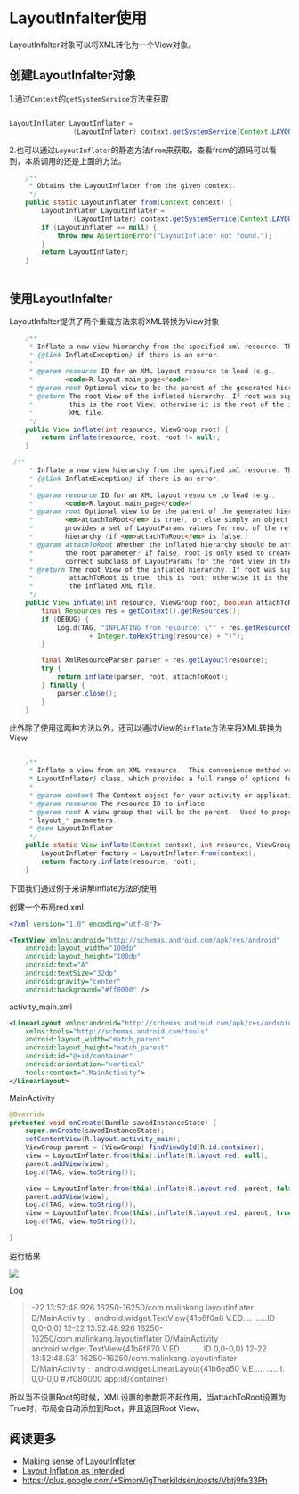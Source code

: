 # LayoutInfalter使用

LayoutInfalter对象可以将XML转化为一个View对象。

## 创建LayoutInfalter对象


1.通过`Context`的`getSystemService`方法来获取

```java

LayoutInflater LayoutInflater =
                (LayoutInflater) context.getSystemService(Context.LAYOUT_INFLATER_SERVICE);

```
2.也可以通过`LayoutInflater`的静态方法`from`来获取，查看from的源码可以看到，本质调用的还是上面的方法。

```java
    /**
     * Obtains the LayoutInflater from the given context.
     */
    public static LayoutInflater from(Context context) {
        LayoutInflater LayoutInflater =
                (LayoutInflater) context.getSystemService(Context.LAYOUT_INFLATER_SERVICE);
        if (LayoutInflater == null) {
            throw new AssertionError("LayoutInflater not found.");
        }
        return LayoutInflater;
    }



```

## 使用LayoutInfalter

LayoutInfalter提供了两个重载方法来将XML转换为View对象

```java
    /**
     * Inflate a new view hierarchy from the specified xml resource. Throws
     * {@link InflateException} if there is an error.
     *
     * @param resource ID for an XML layout resource to load (e.g.,
     *        <code>R.layout.main_page</code>)
     * @param root Optional view to be the parent of the generated hierarchy.
     * @return The root View of the inflated hierarchy. If root was supplied,
     *         this is the root View; otherwise it is the root of the inflated
     *         XML file.
     */
    public View inflate(int resource, ViewGroup root) {
        return inflate(resource, root, root != null);
    }

```

```java
 /**
     * Inflate a new view hierarchy from the specified xml resource. Throws
     * {@link InflateException} if there is an error.
     *
     * @param resource ID for an XML layout resource to load (e.g.,
     *        <code>R.layout.main_page</code>)
     * @param root Optional view to be the parent of the generated hierarchy (if
     *        <em>attachToRoot</em> is true), or else simply an object that
     *        provides a set of LayoutParams values for root of the returned
     *        hierarchy (if <em>attachToRoot</em> is false.)
     * @param attachToRoot Whether the inflated hierarchy should be attached to
     *        the root parameter? If false, root is only used to create the
     *        correct subclass of LayoutParams for the root view in the XML.
     * @return The root View of the inflated hierarchy. If root was supplied and
     *         attachToRoot is true, this is root; otherwise it is the root of
     *         the inflated XML file.
     */
    public View inflate(int resource, ViewGroup root, boolean attachToRoot) {
        final Resources res = getContext().getResources();
        if (DEBUG) {
            Log.d(TAG, "INFLATING from resource: \"" + res.getResourceName(resource) + "\" ("
                    + Integer.toHexString(resource) + ")");
        }

        final XmlResourceParser parser = res.getLayout(resource);
        try {
            return inflate(parser, root, attachToRoot);
        } finally {
            parser.close();
        }
    }

```

此外除了使用这两种方法以外，还可以通过View的`inflate`方法来将XML转换为View

```java

    /**
     * Inflate a view from an XML resource.  This convenience method wraps the {@link
     * LayoutInflater} class, which provides a full range of options for view inflation.
     *
     * @param context The Context object for your activity or application.
     * @param resource The resource ID to inflate
     * @param root A view group that will be the parent.  Used to properly inflate the
     * layout_* parameters.
     * @see LayoutInflater
     */
    public static View inflate(Context context, int resource, ViewGroup root) {
        LayoutInflater factory = LayoutInflater.from(context);
        return factory.inflate(resource, root);
    }

```

下面我们通过例子来讲解inflate方法的使用

创建一个布局red.xml

```xml
<?xml version="1.0" encoding="utf-8"?>

<TextView xmlns:android="http://schemas.android.com/apk/res/android"
    android:layout_width="100dp"
    android:layout_height="100dp"
    android:text="A"
    android:textSize="32dp"
    android:gravity="center"
    android:background="#ff0000" />
```

activity_main.xml

```xml
<LinearLayout xmlns:android="http://schemas.android.com/apk/res/android"
    xmlns:tools="http://schemas.android.com/tools"
    android:layout_width="match_parent"
    android:layout_height="match_parent"
    android:id="@+id/container"
    android:orientation="vertical"
    tools:context=".MainActivity">
</LinearLayout>
```

MainActivity

```java
@Override
protected void onCreate(Bundle savedInstanceState) {
    super.onCreate(savedInstanceState);
    setContentView(R.layout.activity_main);
    ViewGroup parent = (ViewGroup) findViewById(R.id.container);
    view = LayoutInflater.from(this).inflate(R.layout.red, null);
    parent.addView(view);
    Log.d(TAG, view.toString());

    view = LayoutInflater.from(this).inflate(R.layout.red, parent, false);
    parent.addView(view);
    Log.d(TAG, view.toString());
    view = LayoutInflater.from(this).inflate(R.layout.red, parent, true);
    Log.d(TAG, view.toString());

}
```

运行结果

![](images/layoutinflatersample.png)

Log

>-22 13:52:48.926  16250-16250/com.malinkang.layoutinflater D/MainActivity﹕ android.widget.TextView{41b6f0a8 V.ED.... ......ID 0,0-0,0}
12-22 13:52:48.926  16250-16250/com.malinkang.layoutinflater D/MainActivity﹕ android.widget.TextView{41b6f870 V.ED.... ......ID 0,0-0,0}
12-22 13:52:48.931  16250-16250/com.malinkang.layoutinflater D/MainActivity﹕ android.widget.LinearLayout{41b6ea50 V.E..... ......I. 0,0-0,0 #7f080000 app:id/container}

所以当不设置Root的时候，XML设置的参数将不起作用，当attachToRoot设置为True时，布局会自动添加到Root，并且返回Root View。




## 阅读更多

* [Making sense of LayoutInflater](http://stackoverflow.com/questions/5026926/making-sense-of-layoutinflater)
* [Layout Inflation as Intended](http://www.doubleencore.com/2013/05/layout-inflation-as-intended/)
* <https://plus.google.com/+SimonVigTherkildsen/posts/Vbtj9fn33Ph>






